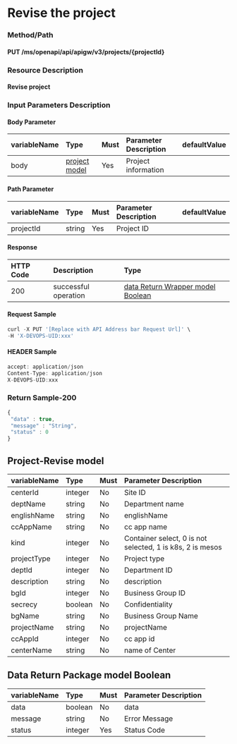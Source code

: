  # Revise the project 

 ### Method/Path 

 #### PUT  /ms/openapi/api/apigw/v3/projects/{projectId} 

 ### Resource Description 

 #### Revise project 

 ### Input Parameters Description 

 #### Body Parameter 

 | variableName| Type| Must| Parameter Description| defaultValue| 
 | :--- | :--- | :--- | :--- | :--- | 
 | body |[project model](modify-the-project.md)| Yes| Project information|| 

 #### Path Parameter 

 | variableName| Type| Must| Parameter Description| defaultValue| 
 | :--- | :--- | :--- | :--- | :--- | 
 | projectId | string |Yes| Project ID|| 

 #### Response 

 | HTTP Code| Description| Type| 
 | :--- | :--- | :--- | 
 | 200 | successful operation |[data Return Wrapper model Boolean](modify-the-project.md)| 

 #### Request Sample 

 ```javascript 
 curl -X PUT '[Replace with API Address bar Request Url]' \ 
 -H 'X-DEVOPS-UID:xxx' 
 ``` 

 #### HEADER Sample 

 ```javascript 
 accept: application/json 
 Content-Type: application/json 
 X-DEVOPS-UID:xxx 
 ``` 

 ### Return Sample-200 

 ```javascript 
 { 
  "data" : true, 
  "message" : "String", 
  "status" : 0 
 } 
 ``` 

 ## Project-Revise model 

 | variableName| Type| Must| Parameter Description| 
 | :--- | :--- | :--- | :--- | 
 | centerId | integer |No| Site ID| 
 | deptName | string |No| Department name| 
 | englishName | string |No| englishName| 
 | ccAppName | string |No|  cc app name | 
 | kind | integer |No| Container select, 0 is not selected, 1 is k8s, 2 is mesos| 
 | projectType | integer |No| Project type| 
 | deptId | integer |No| Department ID| 
 | description | string |No| description| 
 | bgId | integer |No| Business Group ID| 
 | secrecy | boolean |No| Confidentiality| 
 | bgName | string |No| Business Group Name| 
 | projectName | string |No| projectName| 
 | ccAppId | integer |No|  cc app id | 
 | centerName | string |No| name of Center| 

 ## Data Return Package model Boolean 

 | variableName| Type| Must| Parameter Description| 
 | :--- | :--- | :--- | :--- | 
 | data | boolean |No| data| 
 | message | string |No| Error Message| 
 | status | integer |Yes| Status Code| 